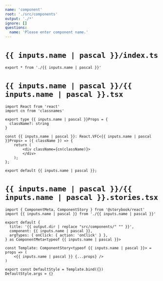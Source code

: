 ```yaml
---
name: 'component'
root: './src/components'
output: './*'
ignore: []
questions:
  name: 'Please enter component name.'
---
```


# `{{ inputs.name | pascal }}/index.ts`

```
export * from './{{ inputs.name | pascal }}'

```

# `{{ inputs.name | pascal }}/{{ inputs.name | pascal }}.tsx`

```
import React from 'react'
import cn from 'classnames'

export type {{ inputs.name | pascal }}Props = {
  className?: string
}

const {{ inputs.name | pascal }}: React.VFC<{{ inputs.name | pascal }}Props> = ({ className }) => {
    return (
        <div className={cn(className)}>
        </div>
    );
};

export default {{ inputs.name | pascal }};

```

# `{{ inputs.name | pascal }}/{{ inputs.name | pascal }}.stories.tsx`

```
import { ComponentMeta, ComponentStory } from '@storybook/react'
import {{ inputs.name | pascal }} from './{{ inputs.name | pascal }}'

export default {
  title: '{{ output.dir | replace "src/components/" "" }}',
  component: {{ inputs.name | pascal }},
  argTypes: { onClick: { action: 'onClick' } },
} as ComponentMeta<typeof {{ inputs.name | pascal }}>

const Template: ComponentStory<typeof {{ inputs.name | pascal }}> = props => (
    <{{ inputs.name | pascal }} {...props} />
)

export const DefaultStyle = Template.bind({})
DefaultStyle.args = {}

```
